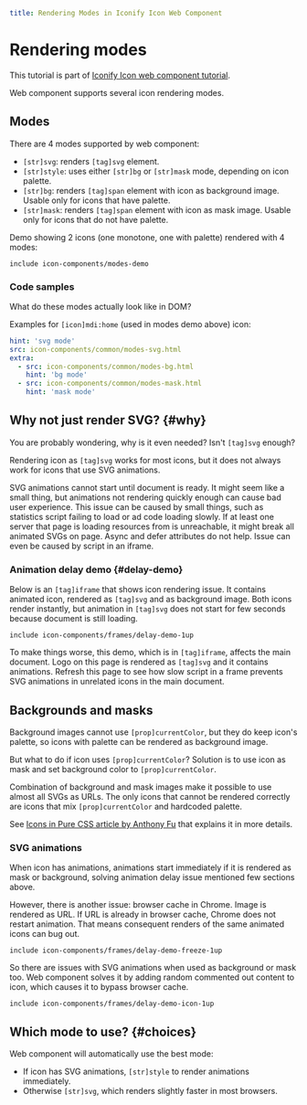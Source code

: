 ```yaml
title: Rendering Modes in Iconify Icon Web Component
```

# Rendering modes

This tutorial is part of [Iconify Icon web component tutorial](./index.md).

Web component supports several icon rendering modes.

## Modes

There are 4 modes supported by web component:

- `[str]svg`: renders `[tag]svg` element.
- `[str]style`: uses either `[str]bg` or `[str]mask` mode, depending on icon palette.
- `[str]bg`: renders `[tag]span` element with icon as background image. Usable only for icons that have palette.
- `[str]mask`: renders `[tag]span` element with icon as mask image. Usable only for icons that do not have palette.

Demo showing 2 icons (one monotone, one with palette) rendered with 4 modes:

`include icon-components/modes-demo`

### Code samples

What do these modes actually look like in DOM?

Examples for `[icon]mdi:home` (used in modes demo above) icon:

```yaml
hint: 'svg mode'
src: icon-components/common/modes-svg.html
extra:
  - src: icon-components/common/modes-bg.html
    hint: 'bg mode'
  - src: icon-components/common/modes-mask.html
    hint: 'mask mode'
```

## Why not just render SVG? {#why}

You are probably wondering, why is it even needed? Isn't `[tag]svg` enough?

Rendering icon as `[tag]svg` works for most icons, but it does not always work for icons that use SVG animations.

SVG animations cannot start until document is ready. It might seem like a small thing, but animations not rendering quickly enough can cause bad user experience. This issue can be caused by small things, such as statistics script failing to load or ad code loading slowly. If at least one server that page is loading resources from is unreachable, it might break all animated SVGs on page. Async and defer attributes do not help. Issue can even be caused by script in an iframe.

### Animation delay demo {#delay-demo}

Below is an `[tag]iframe` that shows icon rendering issue. It contains animated icon, rendered as `[tag]svg` and as background image. Both icons render instantly, but animation in `[tag]svg` does not start for few seconds because document is still loading.

`include icon-components/frames/delay-demo-1up`

To make things worse, this demo, which is in `[tag]iframe`, affects the main document. Logo on this page is rendered as `[tag]svg` and it contains animations. Refresh this page to see how slow script in a frame prevents SVG animations in unrelated icons in the main document.

## Backgrounds and masks

Background images cannot use `[prop]currentColor`, but they do keep icon's palette, so icons with palette can be rendered as background image.

But what to do if icon uses `[prop]currentColor`? Solution is to use icon as mask and set background color to `[prop]currentColor`.

Combination of background and mask images make it possible to use almost all SVGs as URLs. The only icons that cannot be rendered correctly are icons that mix `[prop]currentColor` and hardcoded palette.

See [Icons in Pure CSS article by Anthony Fu](https://antfu.me/posts/icons-in-pure-css) that explains it in more details.

### SVG animations

When icon has animations, animations start immediately if it is rendered as mask or background, solving animation delay issue mentioned few sections above.

However, there is another issue: browser cache in Chrome. Image is rendered as URL. If URL is already in browser cache, Chrome does not restart animation. That means consequent renders of the same animated icons can bug out.

`include icon-components/frames/delay-demo-freeze-1up`

So there are issues with SVG animations when used as background or mask too. Web component solves it by adding random commented out content to icon, which causes it to bypass browser cache.

`include icon-components/frames/delay-demo-icon-1up`

## Which mode to use? {#choices}

Web component will automatically use the best mode:

- If icon has SVG animations, `[str]style` to render animations immediately.
- Otherwise `[str]svg`, which renders slightly faster in most browsers.
